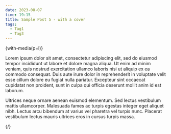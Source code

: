```yaml
---
date: 2023-08-07
time: 19:15
title: Sample Post 5 - with a cover
tags:
  - Tag1
  - Tag3
---
```


{with-media(p=l)}

Lorem ipsum dolor sit amet, consectetur adipiscing elit, sed do eiusmod tempor incididunt ut labore et dolore magna aliqua. Ut enim ad minim veniam, quis nostrud exercitation ullamco laboris nisi ut aliquip ex ea commodo consequat. Duis aute irure dolor in reprehenderit in voluptate velit esse cillum dolore eu fugiat nulla pariatur. Excepteur sint occaecat cupidatat non proident, sunt in culpa qui officia deserunt mollit anim id est laborum.

Ultrices neque ornare aenean euismod elementum. Sed lectus vestibulum mattis ullamcorper. Malesuada fames ac turpis egestas integer eget aliquet nibh. Lectus arcu bibendum at varius vel pharetra vel turpis nunc. Placerat vestibulum lectus mauris ultrices eros in cursus turpis massa.

{/}